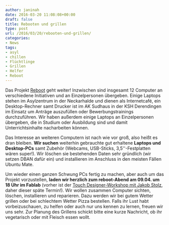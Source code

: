 ```yaml
---
author: janinah
date: 2016-03-20 11:08:08+00:00
draft: false
title: Rebooten und grillen
type: post
url: /2016/03/20/rebooten-und-grillen/
categories:
- News
tags:
- asyl
- chillen
- Flüchtlinge
- Grillen
- Helfer
- Reboot
---
```


Das Projekt [Reboot](https://www.fablab-neckar-alb.org/?p=1010) geht weiter! Inzwischen sind insgesamt 12 Computer an verschiedene Initiativen und an Einzelpersonen übergeben. Einige Laptops stehen im Asylzentrum in der Neckarhalde und dienen als Internetcafé, ein Desktop-Rechner samt Drucker ist im AK Sudhaus in der KSH Derendingen im Einsatz um Anträge auszufüllen oder Bewerbungstrainings durchzuführen. Wir haben außerdem einige Laptops an Einzelpersonen übergeben, die in Studium oder Ausbildung sind und damit Unterrichtsinhalte nacharbeiten können.

Das Interesse an weiteren Computern ist nach wie vor groß, also heißt es dran bleiben. **Wir suchen** weiterhin gebrauchte gut erhaltene **Laptops und Desktop-PCs** samt Zubehör (Webcams, USB-Sticks, 3,5''-Festplatten wären super!). Wir löschen sie bestehenden Daten sehr gründlich (wir setzen DBAN dafür ein) und installieren im Anschluss in den meisten Fällen Ubuntu Mate.

Um wieder einen ganzen Schwung PCs fertig zu machen, aber auch um das Projekt vorzustellen, **laden wir herzlich zum reboot-Abend am 09.04. um 18 Uhr im Fablab** (vorher ist der [Touch Designer-Workshop mit Jakob Stolz](https://www.fablab-neckar-alb.org/?tribe_events=touch-designer-workshop-mit-jakob-stolz), daher dieser späte Termin!). Wir wollen zusammen Computer sichten, löschen, installieren und reparieren. Dazu werden wir bei gutem Wetter grillen oder bei schlechtem Wetter Pizza bestellen. Falls ihr Lust habt vorbeizuschauen, zu helfen oder auch nur uns kennen zu lernen, freuen wir uns sehr. Zur Planung des Grillens schickt bitte eine kurze Nachricht, ob ihr vegetarisch oder mit Fleisch essen wollt.
